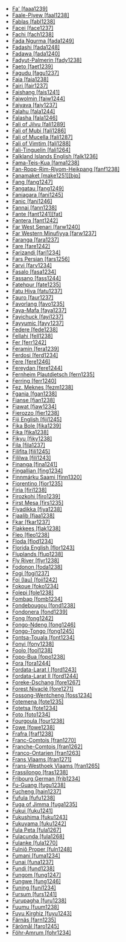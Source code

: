 - [Fa' [faaa1239]](tree/atla1278/volt1241/benu1247/bant1294/sout3152/wide1239/narr1282/mbam1249/sout3350/bami1239/east2862/fefe1239/cent2037/faaa1239/md.ini)
- [Faale-Piyew [faal1238]](tree/atla1278/volt1241/nort3149/came1255/mbum1257/nort2773/tupu1245/tupu1244/faal1238/md.ini)
- [Fablas [fabl1238]](tree/indo1319/clas1257/ital1284/lati1262/lati1263/impe1234/roma1334/ital1285/west2813/shif1234/nort3208/gall1280/oila1234/cent2283/macr1273/circ1240/hait1244/fabl1238/md.ini)
- [Facei [face1237]](tree/aust1307/mala1545/cent2237/cent2245/cent2254/west2817/buru1321/sula1247/sula1248/sula1245/face1237/md.ini)
- [Fachi [fach1238]](tree/saha1256/west2505/kanu1279/kanu1281/east2718/bilm1238/fach1238/md.ini)
- [Fada Ngurma [fada1249]](tree/atla1278/nort3146/peul1234/fula1264/west2454/fada1249/md.ini)
- [Fadashi [fada1248]](tree/bert1248/fada1248/md.ini)
- [Fadawa [fada1240]](tree/saha1256/west2505/kanu1279/kanu1281/cent2050/fada1240/md.ini)
- [Fadyut-Palmerin [fady1238]](tree/atla1278/nort3146/peul1234/sere1260/dyeg1238/fady1238/md.ini)
- [Faeto [faet1239]](tree/indo1319/clas1257/ital1284/lati1262/lati1263/impe1234/roma1334/ital1285/west2813/shif1234/nort3208/gall1280/oila1234/fran1269/fran1260/faet1239/md.ini)
- [Fagudu [fagu1237]](tree/aust1307/mala1545/cent2237/cent2245/cent2254/west2817/buru1321/sula1247/sula1248/sula1245/fagu1237/md.ini)
- [Faia [faia1238]](tree/lake1255/tari1255/west2582/fayu1239/kiri1256/faia1238/md.ini)
- [Fairi [fair1237]](tree/aust1307/mala1545/cent2237/east2712/sout2850/sout3229/cend1238/biak1249/biak1250/biak1248/fair1237/md.ini)
- [Faishang [fais1241]](tree/afro1255/chad1250/west2785/west2790/west2712/warj1254/miya1266/fais1241/md.ini)
- [Faiwolmin [faiw1244]](tree/nucl1709/cent2116/awyu1265/okok1235/okkk1242/moun1253/faiw1243/faiw1244/md.ini)
- [Faiyava [faiy1237]](tree/aust1307/mala1545/cent2237/east2712/ocea1241/west2818/papu1253/nucl1744/nort2848/bwai1241/bwai1244/bwai1242/faiy1237/md.ini)
- [Falahu [fala1244]](tree/aust1307/mala1545/cent2237/cent2245/cent2254/west2817/buru1321/sula1247/sula1248/sula1245/fala1244/md.ini)
- [Falasha [fala1246]](tree/afro1255/cush1243/cent2193/nort3158/qima1242/fala1246/md.ini)
- [Fali of Jilvu [fali1289]](tree/afro1255/chad1250/bium1280/sout3145/bium1271/gude1247/gude1248/fali1290/gude1246/fali1289/md.ini)
- [Fali of Mubi [fali1286]](tree/afro1255/chad1250/bium1280/sout3145/bium1271/gude1247/gude1248/fali1290/gude1246/fali1286/md.ini)
- [Fali of Mucella [fali1287]](tree/afro1255/chad1250/bium1280/sout3145/bium1271/gude1247/gude1248/fali1290/gude1246/fali1287/md.ini)
- [Fali of Vimtim [fali1288]](tree/afro1255/chad1250/bium1280/sout3145/bium1271/gude1247/gude1248/fali1290/gude1246/fali1288/md.ini)
- [Fali-Tinguelin [fali1264]](tree/atla1278/volt1241/unun9902/adam1254/sout2782/fali1264/md.ini)
- [Falkland Islands English [falk1236]](tree/indo1319/clas1257/germ1287/nort3152/west2793/nort3175/angl1264/angl1265/late1254/merc1242/macr1271/stan1293/sout3281/sout3282/sout3284/falk1236/md.ini)
- [Fama-Teis-Kua [fama1238]](tree/kadu1256/cent2229/east2424/kron1241/fama1238/md.ini)
- [Fan-Ropp-Rim-Riyom-Heikpang [fanf1238]](tree/atla1278/volt1241/benu1247/benu1248/bero1241/iten1244/bero1242/nucl1809/fanf1238/md.ini)
- [Fanamaket [make1251][bjp]](tree/aust1307/mala1545/cent2237/east2712/ocea1241/west2818/meso1253/newi1242/stge1234/tang1348/make1251/md.ini)
- [Fang [fang1247]](tree/atla1278/volt1241/benu1247/bant1294/sout3152/narr1281/bant1295/basa1292/yaun1239/fang1246/fang1247/md.ini)
- [Fangatau [fang1249]](tree/aust1307/mala1545/cent2237/east2712/ocea1241/cent2060/east2445/poly1242/nucl1485/nort3246/solo1260/cent2298/east2449/cent2062/tuam1242/fang1249/md.ini)
- [Faniagara [fani1245]](tree/atla1278/volt1241/nort3149/gura1261/samu1243/wara1292/fani1245/md.ini)
- [Fanic [fani1246]](tree/nucl1709/fini1244/huon1246/west2795/rawl1234/pind1245/dedu1240/fani1246/md.ini)
- [Fannai [fann1238]](tree/sino1245/kuki1245/kuki1246/cent2330/cent2005/mizo1244/lush1249/fann1238/md.ini)
- [Fante [fant1241][fat]](tree/atla1278/volt1241/kwav1236/nyoa1234/poto1254/tano1248/cent2262/akan1251/akan1250/fant1241/md.ini)
- [Fantera [fant1242]](tree/atla1278/volt1241/nort3149/senu1239/sout3153/nafa1258/fant1242/md.ini)
- [Far West Senari [farw1240]](tree/atla1278/volt1241/nort3149/senu1239/ceba1235/farw1240/md.ini)
- [Far Western Minufiyya [farw1237]](tree/afro1255/semi1276/west2786/cent2236/arab1394/arab1395/egyp1251/egyp1254/egyp1253/west2938/farw1237/md.ini)
- [Faranga [fara1237]](tree/maba1274/maba1275/maba1276/nucl1441/kend1253/fara1237/md.ini)
- [Fare [fare1242]](tree/cent2225/memb1239/mang1425/lese1245/lese1243/fare1242/md.ini)
- [Farizandi [fari1234]](tree/indo1319/clas1257/indo1320/iran1269/cent2317/cent2318/nort3177/cent2264/nucl1790/kash1282/nata1252/fari1234/md.ini)
- [Fars Persian [fars1256]](tree/indo1319/clas1257/indo1320/iran1269/sout3157/midd1352/mode1259/fars1254/fars1255/west2369/sout3360/fars1256/md.ini)
- [Farvi [farv1234]](tree/indo1319/clas1257/indo1320/iran1269/cent2317/cent2318/nort3177/cent2264/kavi1234/farv1234/md.ini)
- [Fasalo [fasa1234]](tree/mand1469/west2780/mand1431/sout2842/mend1263/loma1259/toma1245/cent2376/fasa1234/md.ini)
- [Fassano [fass1244]](tree/indo1319/clas1257/ital1284/lati1262/lati1263/impe1234/roma1334/ital1285/west2813/shif1234/nort3208/gall1280/ladi1250/fass1244/md.ini)
- [Fatehpur [fate1235]](tree/indo1319/clas1257/indo1320/indo1321/midd1375/cont1248/midl1245/shau1239/east2726/awad1245/awad1243/pard1244/fate1235/md.ini)
- [Fatu Hiva [fatu1237]](tree/aust1307/mala1545/cent2237/east2712/ocea1241/cent2060/east2445/poly1242/nucl1485/nort3246/solo1260/cent2298/east2449/cent2062/marq1246/sout2866/fatu1237/md.ini)
- [Fauro [faur1237]](tree/aust1307/mala1545/cent2237/east2712/ocea1241/west2818/meso1253/newi1242/stge1234/nort3225/mono1280/mono1273/faur1237/md.ini)
- [Favorlang [favo1235]](tree/aust1307/west2572/cent2106/babu1240/favo1235/md.ini)
- [Faya-Mafa [faya1237]](tree/aust1307/mala1545/cent2237/east2712/sout2850/sout3229/raja1255/sout3231/cent2270/sawa1247/faya1237/md.ini)
- [Fayichuck [fayi1237]](tree/aust1307/mala1545/cent2237/east2712/ocea1241/micr1243/cent2276/west2844/pona1247/truk1243/nucl1749/cent2290/east2764/mort1238/chuu1238/fayi1237/md.ini)
- [Fayyumic [fayy1237]](tree/afro1255/egyp1245/copt1239/midd1332/fayy1237/md.ini)
- [Federe [fede1238]](tree/afro1255/chad1250/west2785/west2790/west2712/warj1254/miya1266/fede1238/md.ini)
- [Fellahi [fell1238]](tree/afro1255/semi1276/west2786/cent2236/arab1394/arab1395/leva1239/sout3123/fell1238/md.ini)
- [Fer [ferr1242]](tree/atla1278/volt1241/benu1247/kain1275/cent2242/duka1247/duka1250/main1281/kagf1238/ferr1242/md.ini)
- [Feramin [fera1239]](tree/nucl1709/cent2116/awyu1265/okok1235/okkk1242/moun1253/tele1256/fera1239/md.ini)
- [Ferdosi [ferd1234]](tree/indo1319/clas1257/indo1320/iran1269/sout3157/midd1352/mode1259/fars1254/fars1255/west2369/east2871/khor1275/ferd1234/md.ini)
- [Fere [fere1246]](tree/atla1278/volt1241/nort3149/gura1261/cent2243/sout3164/grus1239/nort2782/nuna1234/kase1253/fere1246/md.ini)
- [Fereydan [fere1244]](tree/kart1248/geor1252/geor1253/nucl1302/east2870/fere1244/md.ini)
- [Fernheim Plautdietsch [fern1235]](tree/indo1319/clas1257/germ1287/nort3152/west2793/nort3175/alts1234/midd1345/lowg1239/east2291/plau1238/werd1234/uber1234/fern1235/md.ini)
- [Ferring [ferr1240]](tree/indo1319/clas1257/germ1287/nort3152/west2793/nort3175/angl1264/fris1239/nort2626/insu1255/fohr1234/ferr1240/md.ini)
- [Fez. Meknes [fezm1238]](tree/afro1255/semi1276/west2786/cent2236/arab1394/arab1395/nort3191/moro1295/moro1292/fezm1238/md.ini)
- [Fganja [fgan1238]](tree/atla1278/nort3146/cent2230/bakk1238/bala1300/bala1302/fgan1238/md.ini)
- [Fianse [fian1238]](tree/atla1278/volt1241/kwav1236/nyoa1234/poto1254/tano1248/cent2262/akan1251/wasa1244/fian1238/md.ini)
- [Fiawat [fiaw1234]](tree/aust1307/mala1545/cent2237/east2712/sout2850/sout3229/raja1255/sala1285/made1253/fiaw1234/md.ini)
- [Fierozzo [fier1238]](tree/indo1319/clas1257/germ1287/nort3152/west2793/high1289/high1286/midd1349/mode1258/baye1239/glob1242/moch1255/fier1238/md.ini)
- [Fiji English [fiji1245]](tree/indo1319/clas1257/germ1287/nort3152/west2793/nort3175/angl1264/angl1265/late1254/merc1242/macr1271/stan1293/fiji1245/md.ini)
- [Fika Bole [fika1239]](tree/afro1255/chad1250/west2785/west2714/west2799/west2715/bole1261/nucl1735/gala1265/kirf1234/ngam1283/bola1254/nucl1695/fika1239/md.ini)
- [Fika [fika1238]](tree/unat1236/afro1259/daza1244/fika1238/md.ini)
- [Fikyu [fiky1238]](tree/atla1278/volt1241/benu1247/juku1257/kute1248/fiky1238/md.ini)
- [Fila [fila1237]](tree/aust1307/mala1545/cent2237/east2712/ocea1241/cent2060/east2445/poly1242/nucl1485/vanu1245/mele1252/mele1250/fila1237/md.ini)
- [Filifita [fili1245]](tree/nucl1708/komb1276/arap1279/mufi1239/mufi1238/fili1245/md.ini)
- [Fililwa [fili1243]](tree/atla1278/volt1241/benu1247/bant1294/sout3152/narr1281/east2731/tumb1253/tumb1252/tumb1250/fili1243/md.ini)
- [Finanga [fina1241]](tree/mand1469/west2780/mand1431/cent2047/mand1432/mand1433/mand1434/mand1435/east2425/mani1303/maho1249/fina1241/md.ini)
- [Fingallian [fing1234]](tree/indo1319/clas1257/germ1287/nort3152/west2793/nort3175/angl1264/angl1265/late1254/merc1242/east2834/fing1234/md.ini)
- [Finnmárku Saami [finn1320]](tree/ural1272/saam1281/west2390/cent2240/nort2671/finn1320/md.ini)
- [Fiorentino [fior1235]](tree/indo1319/clas1257/ital1284/lati1262/lati1263/impe1234/roma1334/ital1285/ital1286/ital1287/ital1282/fior1235/md.ini)
- [Firia [firi1238]](tree/mand1469/west2780/mand1431/cent2047/susu1249/yalu1240/firi1238/md.ini)
- [Firozkohi [firo1239]](tree/indo1319/clas1257/indo1320/iran1269/sout3157/midd1352/mode1259/fars1254/fars1255/east2745/aima1241/firo1239/md.ini)
- [First Mesa [firs1235]](tree/utoa1244/nort2953/hopi1249/firs1235/md.ini)
- [Fiyadikka [fiya1238]](tree/nubi1251/nobi1239/nobi1240/fiya1238/md.ini)
- [Fjaalib [fjaa1238]](tree/atla1278/nort3146/cent2230/bakk1238/bala1300/bala1302/fjaa1238/md.ini)
- [Fkar [fkar1237]](tree/west1493/sout1499/tehi1237/fkar1237/md.ini)
- [Flakkees [flak1238]](tree/indo1319/clas1257/germ1287/nort3152/west2793/macr1270/midd1347/mode1257/sout3292/zeeu1239/zeeu1238/flak1238/md.ini)
- [Fleo [fleo1238]](tree/krua1234/grea1300/west2485/weeb1234/weea1234/guer1244/guer1240/weso1238/fleo1238/md.ini)
- [Floda [flod1234]](tree/indo1319/clas1257/germ1287/nort3152/nort3160/nort3266/east2780/dale1238/vast1234/nedr1234/flod1234/md.ini)
- [Florida English [flor1243]](tree/indo1319/clas1257/germ1287/nort3152/west2793/nort3175/angl1264/angl1265/late1254/merc1242/macr1271/stan1293/nort3314/sout3300/flor1243/md.ini)
- [Fluplands [flup1238]](tree/indo1319/clas1257/germ1287/nort3152/west2793/macr1270/midd1347/mode1257/sout3292/zeeu1239/zeeu1238/flup1238/md.ini)
- [Fly River [flyr1238]](tree/tabo1241/flyr1238/md.ini)
- [Fodonon [foda1238]](tree/atla1278/volt1241/nort3149/senu1239/ceba1235/foda1238/md.ini)
- [Fogi [fogi1237]](tree/aust1307/mala1545/cent2237/cent2245/cent2254/west2817/buru1321/sula1247/buru1322/buru1303/fogi1237/md.ini)
- [Foi (Iau) [foii1242]](tree/lake1255/tari1255/cent2110/iauu1242/foii1242/md.ini)
- [Fokoue [foko1234]](tree/atla1278/volt1241/benu1247/bant1294/sout3152/wide1239/narr1282/mbam1249/sout3350/bami1239/west2958/bamb1272/yemb1246/sout3351/foko1234/md.ini)
- [Folepi [fole1238]](tree/atla1278/volt1241/benu1247/bant1294/sout3152/wide1239/narr1282/momo1242/mund1338/mund1327/fole1238/md.ini)
- [Fombap [fomb1234]](tree/atla1278/volt1241/benu1247/bant1294/sout3152/wide1239/narr1282/mbam1249/sout3350/bami1239/west2958/bamb1272/yemb1246/sout3351/fomb1234/md.ini)
- [Fondebougou [fond1238]](tree/atla1278/volt1241/nort3149/senu1239/sout3153/tagb1262/tagw1240/tagb1263/kati1273/fond1238/md.ini)
- [Fondonera [fond1239]](tree/atla1278/volt1241/benu1247/bant1294/sout3152/wide1239/narr1282/mbam1249/sout3350/bami1239/west2958/bamb1272/yemb1246/sout3351/fond1239/md.ini)
- [Fong [fong1242]](tree/atla1278/volt1241/benu1247/bant1294/sout3152/narr1281/bant1295/basa1292/yaun1239/ewon1241/ewon1239/fong1242/md.ini)
- [Fongo-Ndeng [fong1246]](tree/atla1278/volt1241/benu1247/bant1294/sout3152/wide1239/narr1282/mbam1249/sout3350/bami1239/west2958/bamb1272/yemb1246/sout3351/fong1246/md.ini)
- [Fongo-Tongo [fong1245]](tree/atla1278/volt1241/benu1247/bant1294/sout3152/wide1239/narr1282/mbam1249/sout3350/bami1239/west2958/bamb1272/yemb1246/nucl1411/fong1245/md.ini)
- [Fontsa-Touala [font1234]](tree/atla1278/volt1241/benu1247/bant1294/sout3152/wide1239/narr1282/mbam1249/sout3350/bami1239/west2958/bamb1272/yemb1246/sout3351/font1234/md.ini)
- [Fonyi [fony1238]](tree/atla1278/nort3146/cent2230/bakk1238/jool1234/jola1264/jola1263/fony1238/md.ini)
- [Foolo [fool1238]](tree/atla1278/volt1241/nort3149/senu1239/sout3153/tagb1262/djim1235/fool1238/md.ini)
- [Fopo-Bua [fopo1238]](tree/krua1234/grea1300/west2485/greb1258/greb1257/greb1256/nort3193/nort2810/fopo1238/md.ini)
- [Fora [fora1244]](tree/atla1278/nort3146/cent2230/bakk1238/bala1300/bala1301/fora1244/md.ini)
- [Fordata-Larat I [ford1243]](tree/aust1307/mala1545/cent2237/cent2245/keit1238/keif1237/ford1242/ford1243/md.ini)
- [Fordata-Larat II [ford1244]](tree/aust1307/mala1545/cent2237/cent2245/keit1238/keif1237/ford1242/ford1244/md.ini)
- [Foreke-Dschang [fore1267]](tree/atla1278/volt1241/benu1247/bant1294/sout3152/wide1239/narr1282/mbam1249/sout3350/bami1239/west2958/bamb1272/yemb1246/sout3351/fore1267/md.ini)
- [Forest Nivaclé [fore1271]](tree/mata1289/mata1290/niva1238/fore1271/md.ini)
- [Fossong-Wentcheng [foss1234]](tree/atla1278/volt1241/benu1247/bant1294/sout3152/wide1239/narr1282/mbam1249/sout3350/bami1239/west2958/bamb1272/yemb1246/sout3351/foss1234/md.ini)
- [Fotemena [fote1235]](tree/atla1278/volt1241/benu1247/bant1294/sout3152/wide1239/narr1282/mbam1249/sout3350/bami1239/west2958/bamb1272/yemb1246/sout3351/fote1235/md.ini)
- [Fotetsa [fote1234]](tree/atla1278/volt1241/benu1247/bant1294/sout3152/wide1239/narr1282/mbam1249/sout3350/bami1239/west2958/bamb1272/yemb1246/sout3351/fote1234/md.ini)
- [Foto [foto1234]](tree/atla1278/volt1241/benu1247/bant1294/sout3152/wide1239/narr1282/mbam1249/sout3350/bami1239/west2958/bamb1272/yemb1246/sout3351/foto1234/md.ini)
- [Fourgoula [four1238]](tree/atla1278/volt1241/nort3149/senu1239/sout3153/tagb1262/tagw1240/tagb1263/kati1273/four1238/md.ini)
- [Fowe [fowe1238]](tree/nucl1709/kain1273/goro1272/nucl1760/nucl1756/sian1257/fowe1238/md.ini)
- [Frafra [fraf1238]](tree/atla1278/volt1241/nort3149/gura1261/cent2243/nort2777/bwam1248/otiv1239/nucl1743/gurm1247/west2461/nucl1748/nort3234/moss1237/fraf1239/fare1241/fraf1238/md.ini)
- [Franc-Comtois [fran1270]](tree/indo1319/clas1257/ital1284/lati1262/lati1263/impe1234/roma1334/ital1285/west2813/shif1234/nort3208/gall1280/oila1234/cent2283/macr1273/glob1239/stan1290/lang1337/fran1270/md.ini)
- [Franche-Comtois [fran1262]](tree/indo1319/clas1257/ital1284/lati1262/lati1263/impe1234/roma1334/ital1285/west2813/shif1234/nort3208/gall1280/oila1234/fran1269/fran1260/fran1262/md.ini)
- [Franco-Ontarien [fran1263]](tree/indo1319/clas1257/ital1284/lati1262/lati1263/impe1234/roma1334/ital1285/west2813/shif1234/nort3208/gall1280/oila1234/cent2283/macr1273/glob1239/stan1290/fran1263/md.ini)
- [Frans Vlaams [fran1271]](tree/indo1319/clas1257/germ1287/nort3152/west2793/macr1270/midd1347/mode1257/sout3292/vlaa1240/fran1265/fran1271/md.ini)
- [Frans-Westhoek Vlaams [fran1265]](tree/indo1319/clas1257/germ1287/nort3152/west2793/macr1270/midd1347/mode1257/sout3292/vlaa1240/fran1265/md.ini)
- [Frassilongo [fras1238]](tree/indo1319/clas1257/germ1287/nort3152/west2793/high1289/high1286/midd1349/mode1258/baye1239/glob1242/moch1255/fras1238/md.ini)
- [Fribourg German [frib1234]](tree/indo1319/clas1257/germ1287/nort3152/west2793/high1289/high1286/midd1349/mode1258/alem1243/sout3294/swis1247/high1290/frib1234/md.ini)
- [Fu-Guang [fugu1238]](tree/sino1245/sini1245/clas1255/midd1354/ganc1239/fugu1238/md.ini)
- [Fucheng [hain1237]](tree/sino1245/sini1245/minn1248/coas1318/minn1241/qion1239/hain1238/hain1237/md.ini)
- [Fufula [fufu1238]](tree/atla1278/volt1241/nort3149/gura1261/cent2243/nort2777/bwam1248/otiv1239/nucl1743/gurm1247/west2461/nucl1748/nort3234/safa1246/daga1276/cent2291/sout3209/wali1263/fufu1238/md.ini)
- [Fuga of Jimma [fuga1235]](tree/gong1255/yems1235/fuga1235/md.ini)
- [Fukui [fuku1241]](tree/japo1237/japa1256/japa1258/nucl1643/west2607/hoku1242/fuku1241/md.ini)
- [Fukushima [fuku1243]](tree/japo1237/japa1256/japa1258/nucl1643/east2526/toho1244/sout2953/fuku1243/md.ini)
- [Fukuyama [fuku1242]](tree/japo1237/japa1256/japa1258/nucl1643/west2607/chug1253/fuku1242/md.ini)
- [Fula Peta [fula1267]](tree/atla1278/nort3146/peul1234/fula1264/pula1262/fula1267/md.ini)
- [Fulacunda [fula1268]](tree/atla1278/nort3146/peul1234/fula1264/pula1263/fula1268/md.ini)
- [Fulanke [fula1270]](tree/mand1469/west2780/mand1431/cent2047/mand1432/mand1433/mand1434/mand1435/west2499/kita1248/kita1249/fula1270/md.ini)
- [Fulniô Proper [fuln1248]](tree/fuln1247/fuln1248/md.ini)
- [Fumani [fuma1234]](tree/indo1319/clas1257/indo1320/iran1269/cent2317/cent2318/nort3177/casp1236/gila1242/gila1241/west2931/fuma1234/md.ini)
- [Funai [funa1237]](tree/aust1307/mala1545/cent2237/cent2245/timo1265/helo1243/funa1237/md.ini)
- [Fundi [fund1238]](tree/atla1278/volt1241/benu1247/bant1294/sout3152/narr1281/east2731/nort3203/nort3209/coas1317/saba1282/swah1254/momb1256/swah1253/fund1238/md.ini)
- [Fungom [fung1247]](tree/atla1278/volt1241/benu1247/bant1294/sout3152/wide1239/narr1282/ring1243/cent2385/cent2275/mmen1239/mmen1238/fung1247/md.ini)
- [Fungwe [fung1246]](tree/atla1278/volt1241/benu1247/bant1294/sout3152/narr1281/east2731/tumb1253/tumb1252/tumb1250/fung1246/md.ini)
- [Funing [funi1234]](tree/sino1245/sini1245/minn1248/coas1318/mind1253/funi1234/md.ini)
- [Fursum [furs1241]](tree/afro1255/chad1250/west2785/west2790/west2712/warj1254/miya1266/furs1241/md.ini)
- [Furupagha [furu1238]](tree/ijoi1239/ijoo1239/west2446/izon1238/furu1238/md.ini)
- [Fuumu [fuum1238]](tree/atla1278/volt1241/benu1247/bant1294/sout3152/narr1281/cent2260/west2968/nzad1235/lwer1234/ding1244/loan1238/kwil1238/kasa1251/moye1234/inte1264/teke1274/fuum1238/md.ini)
- [Fuyu Kirghiz [fuyu1243]](tree/turk1311/comm1245/cent2326/sout2693/yeni1256/yeni1251/khak1248/fuyu1243/md.ini)
- [Färnäs [farn1235]](tree/indo1319/clas1257/germ1287/nort3152/nort3160/nort3266/east2780/dale1238/oste1242/ovan1234/mora1274/farn1235/md.ini)
- [Färömål [faro1245]](tree/indo1319/clas1257/germ1287/nort3152/nort3160/nort3266/gutn1238/faro1245/md.ini)
- [Föhr-Amrum [fohr1234]](tree/indo1319/clas1257/germ1287/nort3152/west2793/nort3175/angl1264/fris1239/nort2626/insu1255/fohr1234/md.ini)
